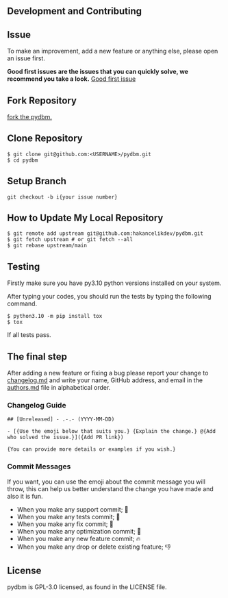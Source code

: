 ## Development and Contributing

## Issue

To make an improvement, add a new feature or anything else, please open an issue first.

**Good first issues are the issues that you can quickly solve, we recommend you take a
look.**
[Good first issue](https://github.com/hakancelikdev/pydbm/labels/good%20first%20issue)

## Fork Repository

[fork the pydbm.](https://github.com/hakancelikdev/pydbm/fork)

## Clone Repository

```shell
$ git clone git@github.com:<USERNAME>/pydbm.git
$ cd pydbm
```

## Setup Branch

```shell
git checkout -b i{your issue number}
```

## How to Update My Local Repository

```shell
$ git remote add upstream git@github.com:hakancelikdev/pydbm.git
$ git fetch upstream # or git fetch --all
$ git rebase upstream/main
```

## Testing

Firstly make sure you have py3.10 python versions
installed on your system.

After typing your codes, you should run the tests by typing the following command.

```shell
$ python3.10 -m pip install tox
$ tox
```

If all tests pass.

## The final step

After adding a new feature or fixing a bug please report your change to
[changelog.md](CHANGELOG.md) and write your name, GitHub address, and email in the
[authors.md](AUTHORS.md) file in alphabetical order.

### Changelog Guide

```
## [Unreleased] - .-.- (YYYY-MM-DD)

- [{Use the emoji below that suits you.} {Explain the change.} @{Add who solved the issue.}]({Add PR link})

{You can provide more details or examples if you wish.}

```

### Commit Messages

If you want, you can use the emoji about the commit message you will throw, this can
help us better understand the change you have made and also it is fun.

- When you make any support commit; 💪
- When you make any tests commit; 🧪
- When you make any fix commit; 🐞
- When you make any optimization commit; 💊
- When you make any new feature commit; 🔥
- When you make any drop or delete existing feature; 👎

## License

pydbm is GPL-3.0 licensed, as found in the LICENSE file.